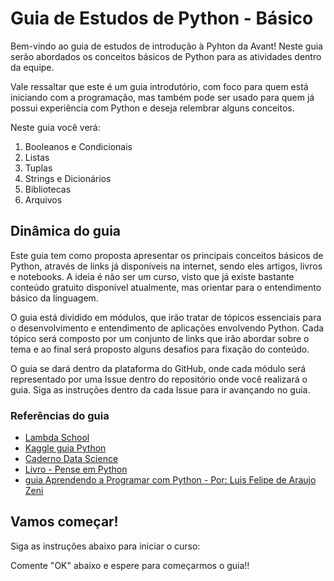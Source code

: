 # Guia de Estudos de Python - Básico

Bem-vindo ao guia de estudos de introdução à Pyhton da Avant! Neste guia serão abordados os conceitos básicos de Python para as atividades dentro da equipe.

Vale ressaltar que este é um guia introdutório, com foco para quem está iniciando com a programação,
mas também pode ser usado para quem já possui experiência com Python e deseja relembrar alguns conceitos.

Neste guia você verá:

1. Booleanos e Condicionais
1. Listas
1. Tuplas
1. Strings e Dicionários
1. Bibliotecas
1. Arquivos


## Dinâmica do guia

Este guia tem como proposta apresentar os principais conceitos básicos de Python, através de links já disponíveis na internet, sendo eles artigos, livros e notebooks. A ideia é não ser um curso, visto que já existe bastante conteúdo gratuito disponível atualmente, mas orientar para o entendimento básico da linguagem.

O guia está dividido em módulos, que irão tratar de tópicos essenciais para o desenvolvimento e entendimento de aplicações envolvendo Python. Cada tópico será composto por um conjunto de links que irão abordar sobre o tema e ao final será proposto alguns desafios para fixação do conteúdo.

O guia se dará dentro da plataforma do GitHub, onde cada módulo será representado por uma Issue dentro do repositório onde você realizará o guia. Siga as instruções dentro da cada Issue para ir avançando no guia.

### Referências do guia

- [Lambda School](https://github.com/LambdaSchool/Intro-Python-I)
- [Kaggle guia Python](https://www.kaggle.com/learn/python)
- [Caderno Data Science](https://josenaldo.github.io/caderno-data-science/guia-python.html)
- [Livro - Pense em Python](https://penseallen.github.io/PensePython2e/)
- [guia Aprendendo a Programar com Python - Por: Luis Felipe de Araujo Zeni](http://luiszeni.com.br/python_classes/)

## Vamos começar!

Siga as instruções abaixo para iniciar o curso:

Comente "OK" abaixo e espere para começarmos o guia!!
